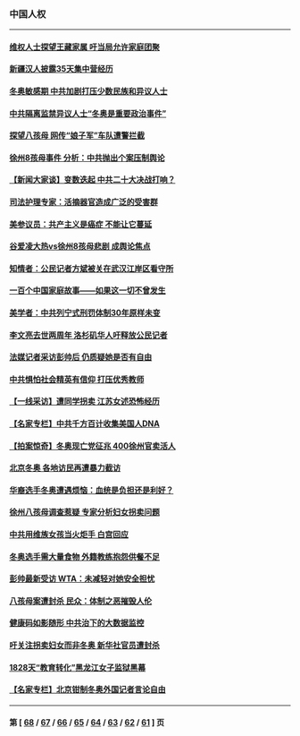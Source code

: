 ### 中国人权
---
#### [维权人士探望王藏家属 吁当局允许家庭团聚](../../pages/ncid278/n13572142.md) 
#### [新疆汉人披露35天集中营经历](../../pages/ncid278/n13571892.md) 
#### [冬奥敏感期 中共加剧打压少数民族和异议人士](../../pages/ncid278/n13571188.md) 
#### [中共隔离监禁异议人士“冬奥是重要政治事件”](../../pages/ncid278/n13571165.md) 
#### [探望八孩母 网传“娘子军”车队遭警拦截](../../pages/ncid278/n13570430.md) 
#### [徐州8孩母事件 分析：中共抛出个案压制舆论](../../pages/ncid278/n13570783.md) 
#### [【新闻大家谈】变数迭起 中共二十大决战打响？](../../pages/ncid278/n13570753.md) 
#### [司法护理专家：活摘器官造成广泛的受害群](../../pages/ncid278/n13570425.md) 
#### [美参议员：共产主义是癌症 不能让它蔓延](../../pages/ncid278/n13569660.md) 
#### [谷爱凌大热vs徐州8孩母悲剧 成舆论焦点](../../pages/ncid278/n13569046.md) 
#### [知情者：公民记者方斌被关在武汉江岸区看守所](../../pages/ncid278/n13567808.md) 
#### [一百个中国家庭故事——如果这一切不曾发生](../../pages/ncid278/n13531687.md) 
#### [美学者：中共列宁式刑罚体制30年原样未变](../../pages/ncid278/n13564825.md) 
#### [李文亮去世两周年 洛杉矶华人吁释放公民记者](../../pages/ncid278/n13564363.md) 
#### [法媒记者采访彭帅后 仍质疑她是否有自由](../../pages/ncid278/n13563655.md) 
#### [中共惧怕社会精英有信仰 打压优秀教师](../../pages/ncid278/n13563192.md) 
#### [【一线采访】遭同学拐卖 江苏女述恐怖经历](../../pages/ncid278/n13563556.md) 
#### [【名家专栏】中共千方百计收集美国人DNA](../../pages/ncid278/n13563175.md) 
#### [【拍案惊奇】冬奥现亡党征兆 400徐州官卖活人](../../pages/ncid278/n13563311.md) 
#### [北京冬奥 各地访民再遭暴力截访](../../pages/ncid278/n13563418.md) 
#### [华裔选手冬奥遭遇烦恼：血统是负担还是利好？](../../pages/ncid278/n13562184.md) 
#### [徐州八孩母调查惹疑 专家分析妇女拐卖问题](../../pages/ncid278/n13562102.md) 
#### [中共用维族女孩当火炬手 白宫回应](../../pages/ncid278/n13561822.md) 
#### [冬奥选手需大量食物 外籍教练抱怨供餐不足](../../pages/ncid278/n13561348.md) 
#### [彭帅最新受访 WTA：未减轻对她安全担忧](../../pages/ncid278/n13561444.md) 
#### [八孩母案遭封杀 民众：体制之恶摧毁人伦](../../pages/ncid278/n13560692.md) 
#### [健康码如影随形 中共治下的大数据监控](../../pages/ncid278/n13561006.md) 
#### [吁关注拐卖妇女而非冬奥 新华社官员遭封杀](../../pages/ncid278/n13560730.md) 
#### [1828天“教育转化”黑龙江女子监狱黑幕](../../pages/ncid278/n13536804.md) 
#### [【名家专栏】北京钳制冬奥外国记者言论自由](../../pages/ncid278/n13558602.md) 

---
#### 第 [ [68](./68.md) / [67](./67.md) / [66](./66.md) / [65](./65.md) / [64](./64.md) / [63](./63.md) / [62](./62.md) / [61](./61.md) ] 页
